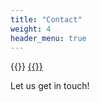 ```yaml
---
title: "Contact"
weight: 4
header_menu: true
---
```


{{<icon class="fa fa-phone">}}&nbsp;[{{<phone>}}](tel:{{<phone>}})

Let us get in touch!
